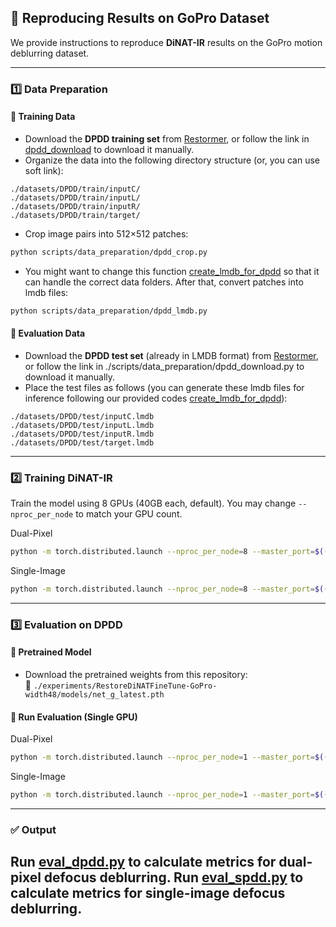 ## 🚀 Reproducing Results on GoPro Dataset

We provide instructions to reproduce **DiNAT-IR** results on the GoPro motion deblurring dataset.

---

### 1️⃣ Data Preparation

#### 🔹 Training Data

- Download the **DPDD training set** from [Restormer](https://github.com/swz30/Restormer/tree/main/Defocus_Deblurring), or follow the link in [dpdd_download](/scripts/data_preparation/dpdd_download.py) to download it manually.
- Organize the data into the following directory structure  (or, you can use soft link):

```
./datasets/DPDD/train/inputC/
./datasets/DPDD/train/inputL/
./datasets/DPDD/train/inputR/
./datasets/DPDD/train/target/
```

- Crop image pairs into 512×512 patches:

```bash
python scripts/data_preparation/dpdd_crop.py
```

- You might want to change this function [create_lmdb_for_dpdd](utils/create_lmdb.py) so that it can handle the correct data folders. After that, convert patches into lmdb files:
```bash
python scripts/data_preparation/dpdd_lmdb.py
```

#### 🔹 Evaluation Data

- Download the **DPDD test set** (already in LMDB format) from [Restormer](https://github.com/swz30/Restormer/tree/main/Defocus_Deblurring), or follow the link in ./scripts/data_preparation/dpdd_download.py to download it manually.
- Place the test files as follows (you can generate these lmdb files for inference following our provided codes [create_lmdb_for_dpdd](utils/create_lmdb.py)):

```
./datasets/DPDD/test/inputC.lmdb
./datasets/DPDD/test/inputL.lmdb
./datasets/DPDD/test/inputR.lmdb
./datasets/DPDD/test/target.lmdb
```

---

### 2️⃣ Training DiNAT-IR

Train the model using 8 GPUs (40GB each, default). You may change `--nproc_per_node` to match your GPU count.

Dual-Pixel
```bash
python -m torch.distributed.launch --nproc_per_node=8 --master_port=$((12000 + RANDOM % 10000)) basicsr/train.py -opt options/train/DPDD/RestoreDiNAT-width48.yml --launcher pytorch
```
Single-Image
```bash
python -m torch.distributed.launch --nproc_per_node=8 --master_port=$((12000 + RANDOM % 10000)) basicsr/train.py -opt options/train/SPDD_8bit/RestoreDiNAT-width48.yml --launcher pytorch
```
---

### 3️⃣ Evaluation on DPDD

#### 🔹 Pretrained Model

- Download the pretrained weights from this repository:  
  📁 `./experiments/RestoreDiNATFineTune-GoPro-width48/models/net_g_latest.pth`

#### 🔹 Run Evaluation (Single GPU)

Dual-Pixel
```bash
python -m torch.distributed.launch --nproc_per_node=1 --master_port=$((12000 + RANDOM % 10000)) basicsr/test.py -opt options/test/DPDD/RestoreDiNAT-width48.yml --launcher pytorch
```
Single-Image
```bash
python -m torch.distributed.launch --nproc_per_node=1 --master_port=$((12000 + RANDOM % 10000)) basicsr/test.py -opt options/test/SPDD_8bit/RestoreDiNAT-width48.yml --launcher pytorch
```
---

### ✅ Output

Run [eval_dpdd.py](eval_tools/eval_dpdd.py) to calculate metrics for dual-pixel defocus deblurring.
Run [eval_spdd.py](eval_tools/eval_spdd.py) to calculate metrics for single-image defocus deblurring.
---
